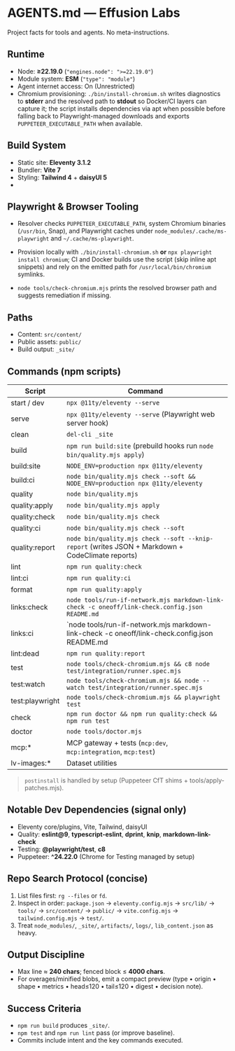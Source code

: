 # AGENTS.md — Effusion Labs

Project facts for tools and agents. No meta-instructions.

## Runtime

- Node: **≥22.19.0** (`"engines.node": ">=22.19.0"`)
- Module system: **ESM** (`"type": "module"`)
- Agent internet access: On (Unrestricted)
- Chromium provisioning: `./bin/install-chromium.sh` writes diagnostics to **stderr** and the resolved path to **stdout** so Docker/CI layers can capture it; the script installs dependencies via apt when possible before falling back to Playwright-managed downloads and exports `PUPPETEER_EXECUTABLE_PATH` when available.

## Build System

- Static site: **Eleventy 3.1.2**
- Bundler: **Vite 7**
- Styling: **Tailwind 4** + **daisyUI 5**
-

## Playwright & Browser Tooling

- Resolver checks `PUPPETEER_EXECUTABLE_PATH`, system Chromium binaries (`/usr/bin`, Snap), and Playwright caches under `node_modules/.cache/ms-playwright` and `~/.cache/ms-playwright`.

- Provision locally with `./bin/install-chromium.sh` **or** `npx playwright install chromium`; CI and Docker builds use the script (skip inline apt snippets) and rely on the emitted path for `/usr/local/bin/chromium` symlinks.
- `node tools/check-chromium.mjs` prints the resolved browser path and suggests remediation if missing.

## Paths

- Content: `src/content/`
- Public assets: `public/`
- Build output: `_site/`

## Commands (npm scripts)

| Script          | Command |
| --------------- | ------------------------------------------------------------------------------------------------------------- |
| start / dev     | `npx @11ty/eleventy --serve` |
| serve           | `npx @11ty/eleventy --serve` (Playwright web server hook) |
| clean           | `del-cli _site` |
| build           | `npm run build:site` (prebuild hooks run `node bin/quality.mjs apply`) |
| build:site      | `NODE_ENV=production npx @11ty/eleventy` |
| build:ci        | `node bin/quality.mjs check --soft && NODE_ENV=production npx @11ty/eleventy` |
| quality         | `node bin/quality.mjs` |
| quality:apply   | `node bin/quality.mjs apply` |
| quality:check   | `node bin/quality.mjs check` |
| quality:ci      | `node bin/quality.mjs check --soft` |
| quality:report  | `node bin/quality.mjs check --soft --knip-report` (writes JSON + Markdown + CodeClimate reports) |
| lint            | `npm run quality:check` |
| lint:ci         | `npm run quality:ci` |
| format          | `npm run quality:apply` |
| links:check     | `node tools/run-if-network.mjs markdown-link-check -c oneoff/link-check.config.json README.md` |
| links:ci        | `node tools/run-if-network.mjs markdown-link-check -c oneoff/link-check.config.json README.md || true` |
| lint:dead       | `npm run quality:report` |
| test            | `node tools/check-chromium.mjs && c8 node test/integration/runner.spec.mjs` |
| test:watch      | `node tools/check-chromium.mjs && node --watch test/integration/runner.spec.mjs` |
| test:playwright | `node tools/check-chromium.mjs && playwright test` |
| check           | `npm run doctor && npm run quality:check && npm run test` |
| doctor          | `node tools/doctor.mjs` |
| mcp:*           | MCP gateway + tests (`mcp:dev`, `mcp:integration`, `mcp:test`) |
| lv-images:*     | Dataset utilities |

> `postinstall` is handled by setup (Puppeteer CfT shims + tools/apply-patches.mjs).

## Notable Dev Dependencies (signal only)

- Eleventy core/plugins, Vite, Tailwind, daisyUI
- Quality: **eslint@9**, **typescript-eslint**, **dprint**, **knip**, **markdown-link-check**
- Testing: **@playwright/test**, **c8**
- Puppeteer: **^24.22.0** (Chrome for Testing managed by setup)

## Repo Search Protocol (concise)

1. List files first: `rg --files` or `fd`.
2. Inspect in order: `package.json` → `eleventy.config.mjs` → `src/lib/` → `tools/` → `src/content/`
   → `public/` → `vite.config.mjs` → `tailwind.config.mjs` → `test/`.
3. Treat `node_modules/`, `_site/`, `artifacts/`, `logs/`, `lib_content.json` as heavy.

## Output Discipline

- Max line ≈ **240 chars**; fenced block ≤ **4000 chars**.
- For overages/minified blobs, emit a compact preview (type • origin • shape • metrics • head≤120 •
  tail≤120 • digest • decision note).

## Success Criteria

- `npm run build` produces `_site/`.
- `npm test` and `npm run lint` pass (or improve baseline).
- Commits include intent and the key commands executed.
